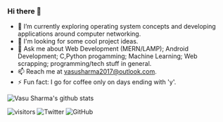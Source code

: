 ### Hi there 👋
- 🔭 I’m currently exploring operating system concepts and developing applications around computer networking.
- 🌱 I'm looking for some cool project ideas.
- 💬 Ask me about Web Development (MERN/LAMP); Android Development; C,Python progamming; Machine Learning; Web scrapping; programming/tech stuff in general.
- 📫 Reach me at vasusharma2017@outlook.com.
- ⚡ Fun fact: I go for coffee only on days ending with 'y'.


![Vasu Sharma's github stats](https://github-readme-stats.vercel.app/api?username=vasusharma7&theme=dark&count_private=true)
<!-- &include_all_commits=true -->

![visitors](https://visitor-badge.laobi.icu/badge?page_id=vasusharma7.vasusharma7)
![Twitter](https://shields.io/twitter/follow/sharma_vasu_7?label=Follow)
![GitHub](https://shields.io/github/followers/vasusharma7?label=Follow)

